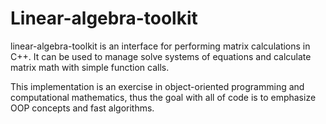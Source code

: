 # Linear-algebra-toolkit
linear-algebra-toolkit is an interface for performing matrix calculations in C++. It can be used to manage solve systems of equations and calculate matrix math with simple function calls.

This implementation is an exercise in object-oriented programming and computational mathematics, thus the goal with all of code is to emphasize OOP concepts and fast algorithms. 
